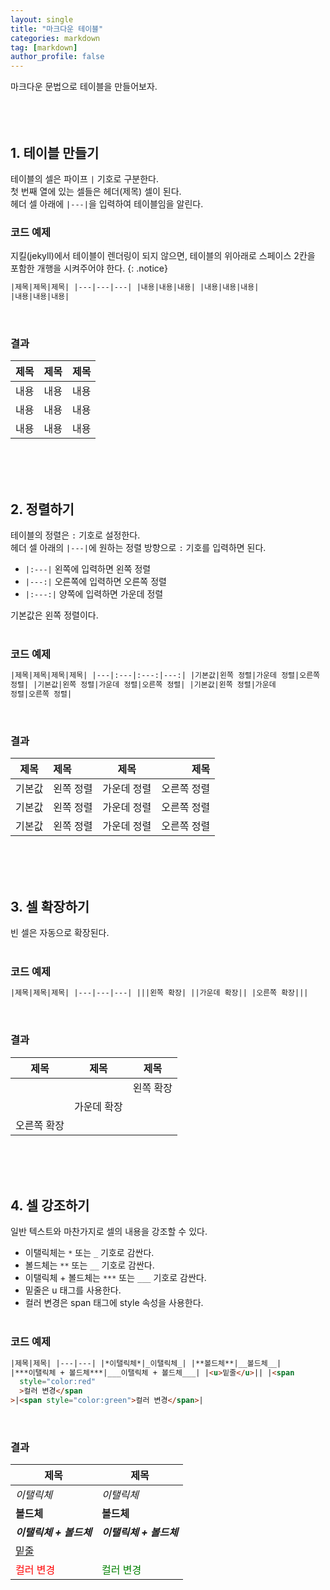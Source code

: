 ```yaml
---
layout: single
title: "마크다운 테이블"
categories: markdown
tag: [markdown]
author_profile: false
---
```


마크다운 문법으로 테이블을 만들어보자.  
<br>
<br>
<br>

## 1. 테이블 만들기

테이블의 셀은 파이프 <code>|</code> 기호로 구분한다.  
첫 번째 열에 있는 셀들은 헤더(제목) 셀이 된다.  
헤더 셀 아래에 <code>|---|</code>을 입력하여 테이블임을 알린다.
<br>

### 코드 예제

지킬(jekyll)에서 테이블이 렌더링이 되지 않으면, 테이블의 위아래로 스페이스 2칸을 포함한 개행을 시켜주어야 한다.
{: .notice}

```html
|제목|제목|제목| |---|---|---| |내용|내용|내용| |내용|내용|내용|
|내용|내용|내용|
```

<br>

### 결과

| 제목 | 제목 | 제목 |
| ---- | ---- | ---- |
| 내용 | 내용 | 내용 |
| 내용 | 내용 | 내용 |
| 내용 | 내용 | 내용 |

<br>
<br>
<br>

## 2. 정렬하기

테이블의 정렬은 <code>:</code> 기호로 설정한다.  
헤더 셀 아래의 <code>|---|</code>에 원하는 정렬 방향으로 <code>:</code> 기호를 입력하면 된다.

- <code>|:---|</code> 왼쪽에 입력하면 왼쪽 정렬
- <code>|---:|</code> 오른쪽에 입력하면 오른쪽 정렬
- <code>|:---:|</code> 양쪽에 입력하면 가운데 정렬

기본값은 왼쪽 정렬이다.  
<br>

### 코드 예제

```html
|제목|제목|제목|제목| |---|:---|:---:|---:| |기본값|왼쪽 정렬|가운데 정렬|오른쪽
정렬| |기본값|왼쪽 정렬|가운데 정렬|오른쪽 정렬| |기본값|왼쪽 정렬|가운데
정렬|오른쪽 정렬|
```

<br>

### 결과

| 제목   | 제목      |    제목     |        제목 |
| ------ | :-------- | :---------: | ----------: |
| 기본값 | 왼쪽 정렬 | 가운데 정렬 | 오른쪽 정렬 |
| 기본값 | 왼쪽 정렬 | 가운데 정렬 | 오른쪽 정렬 |
| 기본값 | 왼쪽 정렬 | 가운데 정렬 | 오른쪽 정렬 |

<br>
<br>
<br>

## 3. 셀 확장하기

빈 셀은 자동으로 확장된다.  
<br>

### 코드 예제

```html
|제목|제목|제목| |---|---|---| |||왼쪽 확장| ||가운데 확장|| |오른쪽 확장|||
```

<br>

### 결과

| 제목        | 제목        | 제목      |
| ----------- | ----------- | --------- |
|             |             | 왼쪽 확장 |
|             | 가운데 확장 |           |
| 오른쪽 확장 |             |           |

<br>
<br>
<br>

## 4. 셀 강조하기

일반 텍스트와 마찬가지로 셀의 내용을 강조할 수 있다.

- 이탤릭체는 <code>\*</code> 또는 <code>\_</code> 기호로 감싼다.
- 볼드체는 <code>\*\*</code> 또는 <code>\_\_</code> 기호로 감싼다.
- 이탤릭체 + 볼드체는 <code>\*\*\*</code> 또는 <code>\_\_\_</code> 기호로 감싼다.
- 밑줄은 u 태그를 사용한다.
- 컬러 변경은 span 태그에 style 속성을 사용한다.  
  <br>

### 코드 예제

```html
|제목|제목| |---|---| |*이탤릭체*|_이탤릭체_| |**볼드체**|__볼드체__|
|***이탤릭체 + 볼드체***|___이탤릭체 + 볼드체___| |<u>밑줄</u>|| |<span
  style="color:red"
  >컬러 변경</span
>|<span style="color:green">컬러 변경</span>|
```

<br>

### 결과

| 제목                                     | 제목                                       |
| ---------------------------------------- | ------------------------------------------ |
| _이탤릭체_                               | _이탤릭체_                                 |
| **볼드체**                               | **볼드체**                                 |
| **_이탤릭체 + 볼드체_**                  | **_이탤릭체 + 볼드체_**                    |
| <u>밑줄</u>                              |                                            |
| <span style="color:red">컬러 변경</span> | <span style="color:green">컬러 변경</span> |
